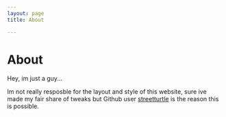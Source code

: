 ```yaml
---
layout: page 
title: About

---
```


# About
Hey, im just a guy...

Im not really resposble for the layout and style of this website, sure ive made my fair share of tweaks but Github user [streetturtle](https://github.com/streetturtle/jekyll-clean-dark) is the reason this is possible.
